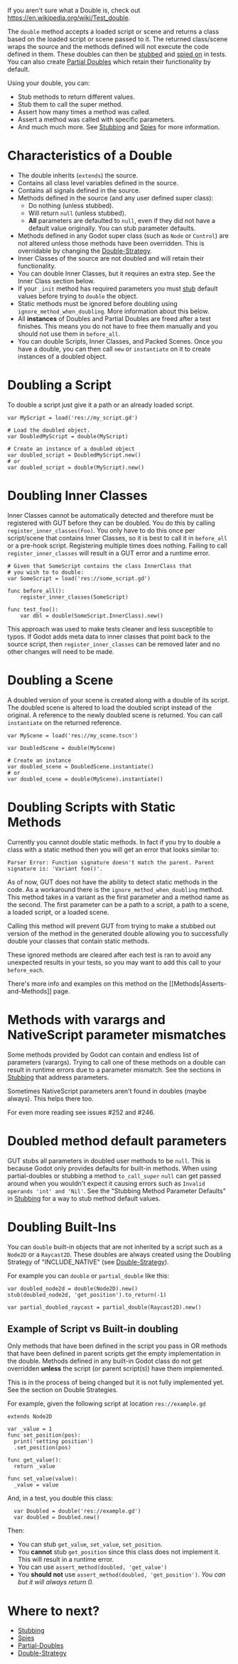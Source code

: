 If you aren't sure what a Double is, check out https://en.wikipedia.org/wiki/Test_double.

The `double` method accepts a loaded script or scene and returns a class based on the loaded script or scene passed to it.  The returned class/scene wraps the source and the methods defined will not execute the code defined in them.  These doubles can then be [stubbed](Stubbing) and [spied on](Spies) in tests.  You can also create [Partial Doubles](Partial-Doubles) which retain their functionality by default.

Using your double, you can:
* Stub methods to return different values.
* Stub them to call the super method.
* Assert how many times a method was called.
* Assert a method was called with specific parameters.
* And much much more.  See [Stubbing](Stubbing) and [Spies](Spies) for more information.


# Characteristics of a Double
* The double inherits (`extends`) the source.
* Contains all class level variables defined in the source.
* Contains all signals defined in the source.
* Methods defined in the source (and any user defined super class):
  * Do nothing (unless stubbed).
  * Will return `null` (unless stubbed).
  * __All__ parameters are defaulted to `null`, even if they did not have a default value originally.  You can stub parameter defaults.
* Methods defined in any Godot super class (such as `Node` or `Control`) are not altered unless those methods have been overridden.  This is overridable by changing the [Double-Strategy](Double-Strategy).
* Inner Classes of the source are not doubled and will retain their functionality.
* You can double Inner Classes, but it requires an extra step.  See the Inner Class section below.
* If your `_init` method has required parameters you must [stub](Stubbing) default values before trying to `double` the object.
* Static methods must be ignored before doubling using `ignore_method_when_doubling`.  More information about this below.
* All __instances__ of Doubles and Partial Doubles are freed after a test finishes.  This means you do not have to free them manually and you should not use them in `before_all`.
* You can double Scripts, Inner Classes, and Packed Scenes.  Once you have a double, you can then call `new` or `instantiate` on it to create instances of a doubled object.


# Doubling a Script
To double a script just give it a path or an already loaded script.
``` gdscript
var MyScript = load('res://my_script.gd')

# Load the doubled object.
var DoubledMyScript = double(MyScript)

# Create an instance of a doubled object
var doubled_script = DoubledMyScript.new()
# or
var doubled_script = double(MyScript).new()
```


# Doubling Inner Classes
Inner Classes cannot be automatically detected and therefore must be registered with GUT before they can be doubled.  You do this by calling `register_inner_classes(Foo)`.  You only have to do this once per script/scene that contains Inner Classes, so it is best to call it in `before_all` or a pre-hook script.  Registering multiple times does nothing.  Failing to call `register_inner_classes` will result in a GUT error and a runtime error.
```gdscript
# Given that SomeScript contains the class InnerClass that
# you wish to to double:
var SomeScript = load('res://some_script.gd')

func before_all():
    register_inner_classes(SomeScript)

func test_foo():
    var dbl = double(SomeScript.InnerClass).new()
```
This approach was used to make tests cleaner and less susceptible to typos.  If Godot adds meta data to inner classes that point back to the source script, then `register_inner_classes` can be removed later and no other changes will need to be made.


# Doubling a Scene
A doubled version of your scene is created along with a double of its script.  The doubled scene is altered to load the doubled script instead of the original.  A reference to the newly doubled scene is returned.  You can call `instantiate` on the returned reference.

``` gdscript
var MyScene = load('res://my_scene.tscn')

var DoubledScene = double(MyScene)

# Create an instance
var doubled_scene = DoubledScene.instantiate()
# or
var doubled_scene = double(MyScene).instantiate()
```

# Doubling Scripts with Static Methods
Currently you cannot double static methods.  In fact if you try to double a class with a static method then you will get an error that looks similar to:
```
Parser Error: Function signature doesn't match the parent. Parent signature is: 'Variant foo()'.
```
As of now, GUT does not have the ability to detect static methods in the code.  As a workaround there is the `ignore_method_when_doubling` method.  This method takes in a variant as the first parameter and a method name as the second.  The first parameter can be a path to a script, a path to a scene, a loaded script, or a loaded scene.

Calling this method will prevent GUT from trying to make a stubbed out version of the method in the generated double allowing you to successfully double your classes that contain static methods.

These ignored methods are cleared after each test is ran to avoid any unexpected results in your tests, so you may want to add this call to your `before_each`.

There's more info and examples on this method on the [[Methods|Asserts-and-Methods]] page.

# Methods with varargs and NativeScript parameter mismatches
Some methods provided by Godot can contain and endless list of parameters (varargs).  Trying to call one of these methods on a double can result in runtime errors due to a parameter mismatch.  See the sections in [Stubbing](Stubbing) that address parameters.

Sometimes NativeScript parameters aren't found in doubles (maybe always).  This helps there too.

For even more reading see issues #252 and #246.

# Doubled method default parameters
GUT stubs all parameters in doubled user methods to be `null`.  This is because Godot only provides defaults for built-in methods.  When using partial-doubles or stubbing a method `to_call_super` `null` can get passed around when you wouldn't expect it causing errors such as `Invalid operands 'int' and 'Nil'`.  See the "Stubbing Method Parameter Defaults" in [Stubbing](Stubbing) for a way to stub method default values.

# Doubling Built-Ins
You can `double` built-in objects that are not inherited by a script such as a `Node2D` or a `Raycast2D`.  These doubles are always created using the Doubling Strategy of "INCLUDE_NATIVE" (see [Double-Strategy](Double-Strategy)).

For example you can `double` or `partial_double` like this:
``` gdscript
var doubled_node2d = double(Node2D).new()
stub(doubled_node2d, 'get_position').to_return(-1)

var partial_doubled_raycast = partial_double(Raycast2D).new()
```

## Example of Script vs Built-in doubling
Only methods that have been defined in the script you pass in OR methods that have been defined in parent scripts get the empty implementation in the double.  Methods defined in any built-in Godot class do not get overridden __unless__ the script (or parent script(s)) have them implemented.

This is in the process of being changed but it is not fully implemented yet.  See the section on Double Strategies.

For example, given the following script at location `res://example.gd`
``` gdscript
extends Node2D

var _value = 1
func set_position(pos):
  print('setting position')
  .set_position(pos)

func get_value():
  return _value

func set_value(value):
  _value = value
```
And, in a test, you double this class:
```
  var Doubled = double('res://example.gd')
  var doubled = Doubled.new()
```
Then:
* You can stub `get_value`, `set_value`, `set_position`.
* You __cannot__ stub `get_position` since this class does not implement it.  This will result in a runtime error.
* You can use `assert_method(doubled, 'get_value')`
* You __should not__ use `assert_method(doubled, 'get_position')`.  _You can but it will always return 0._



# Where to next?
* [Stubbing](Stubbing)
* [Spies](Spies)
* [Partial-Doubles](Partial-Doubles)
* [Double-Strategy](Double-Strategy)
